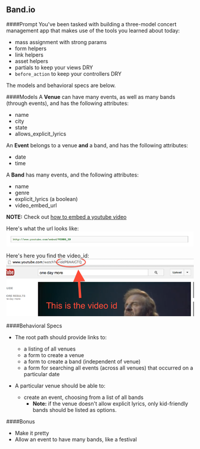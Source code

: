 ## Band.io

####Prompt
You've been tasked with building a three-model concert management app that makes use of the tools you learned about today: 
  - mass assignment with strong params
  - form helpers
  - link helpers 
  - asset helpers
  - partials to keep your views DRY
  - `before_action` to keep your controllers DRY

The models and behavioral specs are below. 

####Models
A __Venue__ can have many events, as well as many bands (through events), and has the following attributes:

- name
- city
- state
- allows_explicit_lyrics

An __Event__ belongs to a venue __and__ a band, and has the following attributes:

- date
- time

A __Band__ has many events, and the following attributes:

- name
- genre
- explicit_lyrics (a boolean)
- video_embed_url

__NOTE:__ Check out [how to embed a youtube video](https://developers.google.com/youtube/player_parameters#Embedding_a_Player)

Here's what the url looks like:
![youtube_url](youtube_url.png)

Here's here you find the video_id:
![video_id](youtube_id.png)

####Behavioral Specs 

- The root path should provide links to: 
  - a listing of all venues
  - a form to create a venue
  - a form to create a band (independent of venue)
  - a form for searching all events (across all venues) that occurred on a particular date

- A particular venue should be able to:
  - create an event, choosing from a list of all bands
    - __Note:__ if the venue doesn't allow explicit lyrics, only kid-friendly bands should be listed as options.

####Bonus

- Make it pretty
- Allow an event to have many bands, like a festival


